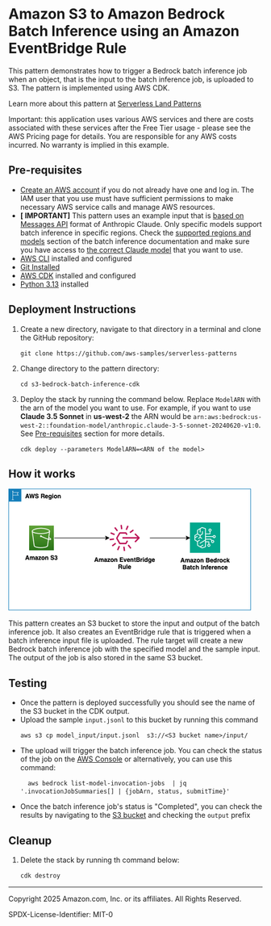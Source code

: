 # Amazon S3 to Amazon Bedrock Batch Inference using an Amazon EventBridge Rule

This pattern demonstrates how to trigger a Bedrock batch inference job when an object, that is the input to the batch inference job, is uploaded to S3. The pattern is implemented using AWS CDK.

Learn more about this pattern at [Serverless Land Patterns](https://serverlessland.com/patterns/s3-eventbridge-bedrock-batch-cdk)

Important: this application uses various AWS services and there are costs associated with these services after the Free Tier usage - please see the AWS Pricing page for details. You are responsible for any AWS costs incurred. No warranty is implied in this example.

## Pre-requisites

- [Create an AWS account](https://portal.aws.amazon.com/gp/aws/developer/registration/index.html) if you do not already have one and log in. The IAM user that you use must have sufficient permissions to make necessary AWS service calls and manage AWS resources.
- **[ IMPORTANT]** This pattern uses an example input that is [based on Messages API](https://docs.aws.amazon.com/bedrock/latest/userguide/batch-inference-data.html#batch-inference-data-ex-text) format of Anthropic Claude. Only specific models support batch inference in specific regions. Check the [supported regions and models](https://docs.aws.amazon.com/bedrock/latest/userguide/batch-inference-supported.html) section of the batch inference documentation and make sure you have access to [the correct Claude model](https://docs.aws.amazon.com/bedrock/latest/userguide/model-access-modify.html) that you want to use.
- [AWS CLI](https://docs.aws.amazon.com/cli/latest/userguide/install-cliv2.html) installed and configured
- [Git Installed](https://git-scm.com/book/en/v2/Getting-Started-Installing-Git)
- [AWS CDK](https://docs.aws.amazon.com/cdk/latest/guide/cli.html) installed and configured
- [Python 3.13](https://www.python.org/downloads/) installed

## Deployment Instructions

1. Create a new directory, navigate to that directory in a terminal and clone the GitHub repository:

    ```shell
    git clone https://github.com/aws-samples/serverless-patterns
    ```
2. Change directory to the pattern directory:

    ```shell
    cd s3-bedrock-batch-inference-cdk
    ```
3. Deploy the stack by running the command below. Replace `ModelARN` with the arn of the model you want to use. For example, if you want to use **Claude 3.5 Sonnet** in **us-west-2** the ARN would be `arn:aws:bedrock:us-west-2::foundation-model/anthropic.claude-3-5-sonnet-20240620-v1:0`. See [Pre-requisites](#pre-requisites) section for more details.

   ```shell
   cdk deploy --parameters ModelARN=<ARN of the model>
   ```

## How it works
![End to End Architecture](images/architecture.png)

This pattern creates an S3 bucket to store the input and output of the batch inference job. It also creates an EventBridge rule that is triggered when a batch inference input file is uploaded. The rule target will create a new Bedrock batch inference job with the specified model and the sample input. The output of the job is also stored in the same S3 bucket.

## Testing
 - Once the pattern is deployed successfully you should see the name of the S3 bucket in the CDK output.
 - Upload the sample `input.jsonl` to this bucket by running this command
   ```shell
   aws s3 cp model_input/input.jsonl  s3://<S3 bucket name>/input/
   ```
 - The upload will trigger the batch inference job. You can check the status of the job on the [AWS Console](https://console.aws.amazon.com/bedrock/home?#/batch-inference) or alternatively, you can use this command:
   ```shell
     aws bedrock list-model-invocation-jobs  | jq '.invocationJobSummaries[] | {jobArn, status, submitTime}'
   ```
 - Once the batch inference job's status is "Completed", you can check the results by navigating to the [S3 bucket](https://console.aws.amazon.com/s3/buckets?&bucketType=general) and checking the `output` prefix


## Cleanup

1. Delete the stack by running th command below:
   ```bash
   cdk destroy
   ```

---

Copyright 2025 Amazon.com, Inc. or its affiliates. All Rights Reserved.

SPDX-License-Identifier: MIT-0
